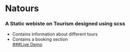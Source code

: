# Natours
### A Static webiste on Tourism designed using scss
- Contains information about different tours
- Contains a booking section  
[###Live Demo](https://natours-1518.netlify.app/)  
